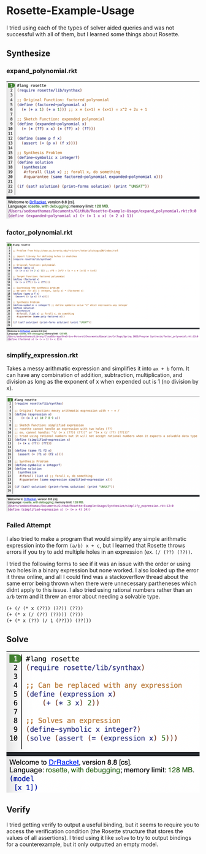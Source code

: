 # Rosette-Example-Usage

I tried using each of the types of solver aided queries and was not successful with all of them, but I learned some things about Rosette. 

## Synthesize

### expand_polynomial.rkt
![](https://github.com/sedona-thomas/Rosette-Example-Usage/blob/main/Outputs/expand_polynomial.png?raw=true)

### factor_polynomial.rkt
![](https://github.com/sedona-thomas/Rosette-Example-Usage/blob/main/Outputs/factor_polynomial.png?raw=true)

### simplify_expression.rkt

Takes a messy arithmatic expression and simplifies it into `ax + b` form. It can have any combination of addition, subtraction, multiplication, and division as long as the exponent of x when expended out is 1 (no division by x).

![](https://github.com/sedona-thomas/Rosette-Example-Usage/blob/main/Outputs/simplify_expression.png?raw=true)

### Failed Attempt

I also tried to make a program that would simplify any simple arithmatic expression into the form `(a/b) x + c`, but I learned that Rosette throws errors if you try to add multiple holes in an expression (ex. `(/ (??) (??))`. 

I tried the following forms to see if it was an issue with the order or using two holes in a binary expression but none worked. I also looked up the error it threw online, and all I could find was a stackoverflow thread about the same error being thrown when there were unnecessary partheneses which didnt apply to this issue. I also tried using rational numbers rather than an `a/b` term and it threw an error about needing a solvable type.
  ```
  (+ (/ (* x (??)) (??)) (??))
  (+ (* x (/ (??) (??))) (??))
  (+ (* x (??) (/ 1 (??))) (??)))
  ```

## Solve

![](https://github.com/sedona-thomas/Rosette-Example-Usage/blob/main/Outputs/solve_expression.png?raw=true)

## Verify

I tried getting verify to output a useful binding, but it seems to require you to access the verification condition (the Rosette structure that stores the values of all assertions). I tried using it like `solve` to try to output bindings for a counterexample, but it only outputted an empty model.
